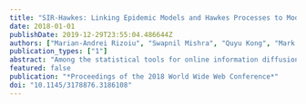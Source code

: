 ```yaml
---
title: "SIR-Hawkes: Linking Epidemic Models and Hawkes Processes to Model Diffusions in Finite Populations"
date: 2018-01-01
publishDate: 2019-12-29T23:55:04.486644Z
authors: ["Marian-Andrei Rizoiu", "Swapnil Mishra", "Quyu Kong", "Mark Carman", "Lexing Xie"]
publication_types: ["1"]
abstract: "Among the statistical tools for online information diffusion modeling, both epidemic models and Hawkes point processes are popular choices. The former originate from epidemiology, and consider information as a viral contagion which spreads into a population of online users. The latter have roots in geophysics and finance, view individual actions as discrete events in continuous time, and modulate the rate of events according to the self-exciting nature of event sequences. Here, we establish a novel connection between these two frameworks. Namely, the rate of events in an extended Hawkes model is identical to the rate of new infections in the Susceptible-Infected-Recovered (SIR) model after marginalizing out recovery events -- which are unobserved in a Hawkes process. This result paves the way to apply tools developed for SIR to Hawkes, and vice versa. It also leads to HawkesN, a generalization of the Hawkes model which accounts for a finite population size. Finally, we derive the distribution of cascade sizes for HawkesN, inspired by methods in stochastic SIR. Such distributions provide nuanced explanations to the general unpredictability of popularity: the distribution for diffusion cascade sizes tends to have two modes, one corresponding to large cascade sizes and another one around zero."
featured: false
publication: "*Proceedings of the 2018 World Wide Web Conference*"
doi: "10.1145/3178876.3186108"
---
```


